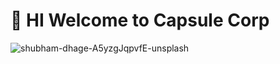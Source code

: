 

# 🤩 HI Welcome to Capsule Corp

![shubham-dhage-A5yzgJqpvfE-unsplash](https://user-images.githubusercontent.com/61666517/160412582-48e4bdcd-2db4-4878-9b5f-8add606d8bd8.jpg)
